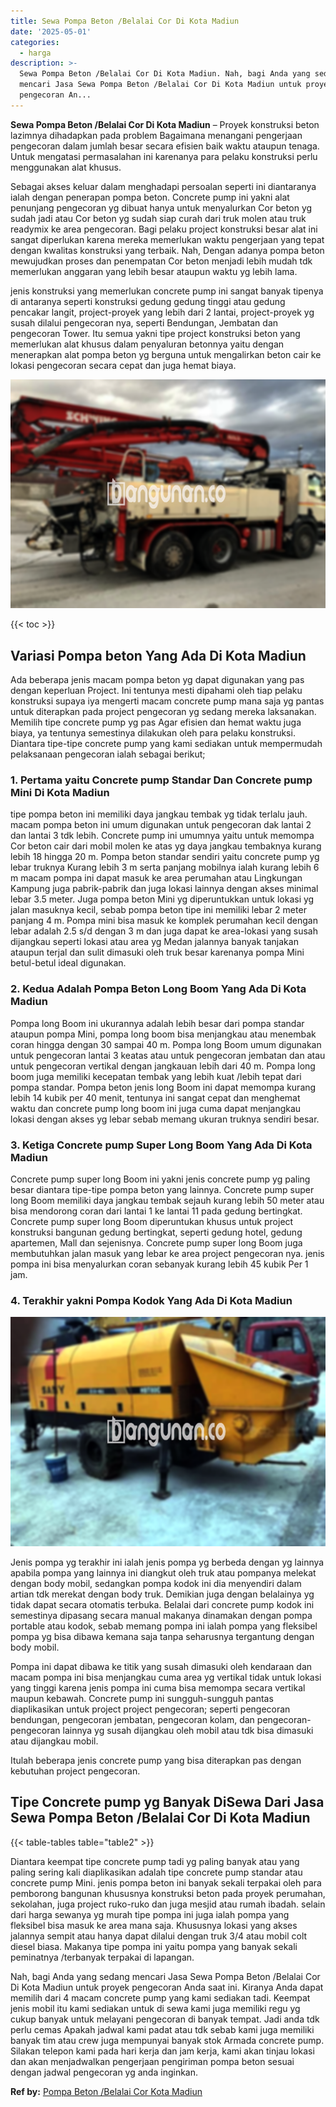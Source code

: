 ```yaml
---
title: Sewa Pompa Beton /Belalai Cor Di Kota Madiun
date: '2025-05-01'
categories:
  - harga
description: >-
  Sewa Pompa Beton /Belalai Cor Di Kota Madiun. Nah, bagi Anda yang sedang
  mencari Jasa Sewa Pompa Beton /Belalai Cor Di Kota Madiun untuk proyek
  pengecoran An...
---
```


**Sewa Pompa Beton /Belalai Cor Di Kota Madiun** – Proyek konstruksi beton lazimnya dihadapkan pada problem Bagaimana menangani pengerjaan pengecoran dalam jumlah besar secara efisien baik waktu ataupun tenaga. Untuk mengatasi permasalahan ini karenanya para pelaku konstruksi perlu menggunakan alat khusus.

Sebagai akses keluar dalam menghadapi persoalan seperti ini diantaranya ialah dengan penerapan pompa beton. Concrete pump ini yakni alat penunjang pengecoran yg dibuat hanya untuk menyalurkan Cor beton yg sudah jadi atau Cor beton yg sudah siap curah dari truk molen atau truk readymix ke area pengecoran. Bagi pelaku project konstruksi besar alat ini sangat diperlukan karena mereka memerlukan waktu pengerjaan yang tepat dengan kwalitas konstruksi yang terbaik. Nah, Dengan adanya pompa beton mewujudkan proses dan penempatan Cor beton menjadi lebih mudah tdk memerlukan anggaran yang lebih besar ataupun waktu yg lebih lama.

jenis konstruksi yang memerlukan concrete pump ini sangat banyak tipenya di antaranya seperti konstruksi gedung gedung tinggi atau gedung pencakar langit, project-proyek yang lebih dari 2 lantai, project-proyek yg susah dilalui pengecoran nya, seperti Bendungan, Jembatan dan pengecoran Tower. Itu semua yakni tipe project konstruksi beton yang memerlukan alat khusus dalam penyaluran betonnya yaitu dengan menerapkan alat pompa beton yg berguna untuk mengalirkan beton cair ke lokasi pengecoran secara cepat dan juga hemat biaya.

![Sewa Pompa Beton /Belalai Cor Di Kota Madiun](/images/sewa-concrete-pump-39.png)

{{< toc >}}

## Variasi Pompa beton Yang Ada Di Kota Madiun

Ada beberapa jenis macam pompa beton yg dapat digunakan yang pas dengan keperluan Project. Ini tentunya mesti dipahami oleh tiap pelaku konstruksi supaya iya mengerti macam concrete pump mana saja yg pantas untuk diterapkan pada project pengecoran yg sedang mereka laksanakan. Memilih tipe concrete pump yg pas Agar efisien dan hemat waktu juga biaya, ya tentunya semestinya dilakukan oleh para pelaku konstruksi. Diantara tipe-tipe concrete pump yang kami sediakan untuk mempermudah pelaksanaan pengecoran ialah sebagai berikut;

### 1\. Pertama yaitu Concrete pump Standar Dan Concrete pump Mini Di Kota Madiun

tipe pompa beton ini memiliki daya jangkau tembak yg tidak terlalu jauh. macam pompa beton ini umum digunakan untuk pengecoran dak lantai 2 dan lantai 3 tdk lebih. Concrete pump ini umumnya yaitu untuk memompa Cor beton cair dari mobil molen ke atas yg daya jangkau tembaknya kurang lebih 18 hingga 20 m. Pompa beton standar sendiri yaitu concrete pump yg lebar truknya Kurang lebih 3 m serta panjang mobilnya ialah kurang lebih 6 m macam pompa ini dapat masuk ke area perumahan atau Lingkungan Kampung juga pabrik-pabrik dan juga lokasi lainnya dengan akses minimal lebar 3.5 meter. Juga pompa beton Mini yg diperuntukkan untuk lokasi yg jalan masuknya kecil, sebab pompa beton tipe ini memiliki lebar 2 meter panjang 4 m. Pompa mini bisa masuk ke komplek perumahan kecil dengan lebar adalah 2.5 s/d dengan 3 m dan juga dapat ke area-lokasi yang susah dijangkau seperti lokasi atau area yg Medan jalannya banyak tanjakan ataupun terjal dan sulit dimasuki oleh truk besar karenanya pompa Mini betul-betul ideal digunakan.

### 2\. Kedua Adalah Pompa Beton Long Boom Yang Ada Di Kota Madiun

Pompa long Boom ini ukurannya adalah lebih besar dari pompa standar ataupun pompa Mini, pompa long boom bisa menjangkau atau menembak coran hingga dengan 30 sampai 40 m. Pompa long Boom umum digunakan untuk pengecoran lantai 3 keatas atau untuk pengecoran jembatan dan atau untuk pengecoran vertikal dengan jangkauan lebih dari 40 m. Pompa long boom juga memiliki kecepatan tembak yang lebih kuat /lebih tepat dari pompa standar. Pompa beton jenis long Boom ini dapat memompa kurang lebih 14 kubik per 40 menit, tentunya ini sangat cepat dan menghemat waktu dan concrete pump long boom ini juga cuma dapat menjangkau lokasi dengan akses yg lebar sebab memang ukuran truknya sendiri besar.

### 3\. Ketiga Concrete pump Super Long Boom Yang Ada Di Kota Madiun

Concrete pump super long Boom ini yakni jenis concrete pump yg paling besar diantara tipe-tipe pompa beton yang lainnya. Concrete pump super long Boom memiliki daya jangkau tembak sejauh kurang lebih 50 meter atau bisa mendorong coran dari lantai 1 ke lantai 11 pada gedung bertingkat. Concrete pump super long Boom diperuntukan khusus untuk project konstruksi bangunan gedung bertingkat, seperti gedung hotel, gedung apartemen, Mall dan sejenisnya. Concrete pump super long Boom juga membutuhkan jalan masuk yang lebar ke area project pengecoran nya. jenis pompa ini bisa menyalurkan coran sebanyak kurang lebih 45 kubik Per 1 jam.

### 4\. Terakhir yakni Pompa Kodok Yang Ada Di Kota Madiun

![Sewa Pompa Beton /Belalai Cor Di Kota Madiun](/images/sewa-concrete-pump-29.png)

Jenis pompa yg terakhir ini ialah jenis pompa yg berbeda dengan yg lainnya apabila pompa yang lainnya ini diangkut oleh truk atau pompanya melekat dengan body mobil, sedangkan pompa kodok ini dia menyendiri dalam artian tdk merekat dengan body truk. Demikian juga dengan belalainya yg tidak dapat secara otomatis terbuka. Belalai dari concrete pump kodok ini semestinya dipasang secara manual makanya dinamakan dengan pompa portable atau kodok, sebab memang pompa ini ialah pompa yang fleksibel pompa yg bisa dibawa kemana saja tanpa seharusnya tergantung dengan body mobil.

Pompa ini dapat dibawa ke titik yang susah dimasuki oleh kendaraan dan macam pompa ini bisa menjangkau cuma area yg vertikal tidak untuk lokasi yang tinggi karena jenis pompa ini cuma bisa memompa secara vertikal maupun kebawah. Concrete pump ini sungguh-sungguh pantas diaplikasikan untuk project project pengecoran; seperti pengecoran bendungan, pengecoran jembatan, pengecoran kolam, dan pengecoran-pengecoran lainnya yg susah dijangkau oleh mobil atau tdk bisa dimasuki atau dijangkau mobil.

Itulah beberapa jenis concrete pump yang bisa diterapkan pas dengan kebutuhan project pengecoran.

## Tipe Concrete pump yg Banyak DiSewa Dari Jasa Sewa Pompa Beton /Belalai Cor Di Kota Madiun

{{< table-tables table="table2" >}}

Diantara keempat tipe concrete pump tadi yg paling banyak atau yang paling sering kali diaplikasikan adalah tipe concrete pump standar atau concrete pump Mini. jenis pompa beton ini banyak sekali terpakai oleh para pemborong bangunan khususnya konstruksi beton pada proyek perumahan, sekolahan, juga project ruko-ruko dan juga mesjid atau rumah ibadah. selain dari harga sewanya yg murah tipe pompa ini juga ialah pompa yang fleksibel bisa masuk ke area mana saja. Khususnya lokasi yang akses jalannya sempit atau hanya dapat dilalui dengan truk 3/4 atau mobil colt diesel biasa. Makanya tipe pompa ini yaitu pompa yang banyak sekali peminatnya /terbanyak terpakai di lapangan.

Nah, bagi Anda yang sedang mencari Jasa Sewa Pompa Beton /Belalai Cor Di Kota Madiun untuk proyek pengecoran Anda saat ini. Kiranya Anda dapat memilih dari 4 macam concrete pump yang kami sediakan tadi. Keempat jenis mobil itu kami sediakan untuk di sewa kami juga memiliki regu yg cukup banyak untuk melayani pengecoran di banyak tempat. Jadi anda tdk perlu cemas Apakah jadwal kami padat atau tdk sebab kami juga memiliki banyak tim atau crew juga mempunyai banyak stok Armada concrete pump. Silakan telepon kami pada hari kerja dan jam kerja, kami akan tinjau lokasi dan akan menjadwalkan pengerjaan pengiriman pompa beton sesuai dengan jadwal pengecoran yg anda inginkan.

**Ref by:** [Pompa Beton /Belalai Cor Kota Madiun](https://id.wikipedia.org/wiki/Pompa)

